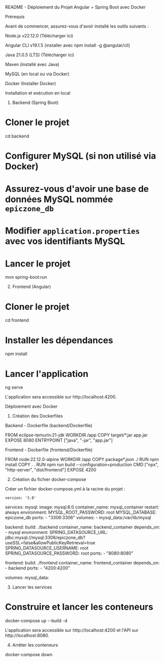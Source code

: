 README - Déploiement du Projet Angular + Spring Boot avec Docker

Prérequis

Avant de commencer, assurez-vous d'avoir installé les outils suivants :

Node.js v22.12.0 (Télécharger ici)

Angular CLI v19.1.5 (installer avec npm install -g @angular/cli)

Java 21.0.5 (LTS) (Télécharger ici)

Maven (installé avec Java)

MySQL (en local ou via Docker)

Docker (Installer Docker)



Installation et exécution en local

1. Backend (Spring Boot)

# Cloner le projet
cd backend

# Configurer MySQL (si non utilisé via Docker)
# Assurez-vous d'avoir une base de données MySQL nommée `epiczone_db`
# Modifier `application.properties` avec vos identifiants MySQL

# Lancer le projet
mvn spring-boot:run

2. Frontend (Angular)

# Cloner le projet
cd frontend

# Installer les dépendances
npm install

# Lancer l'application
ng serve

L'application sera accessible sur http://localhost:4200.

Déploiement avec Docker

1. Création des Dockerfiles

Backend - Dockerfile (backend/Dockerfile)

FROM eclipse-temurin:21-jdk
WORKDIR /app
COPY target/*.jar app.jar
EXPOSE 8080
ENTRYPOINT ["java", "-jar", "app.jar"]

Frontend - Dockerfile (frontend/Dockerfile)

FROM node:22.12.0-alpine
WORKDIR /app
COPY package*.json ./
RUN npm install
COPY . .
RUN npm run build --configuration=production
CMD ["npx", "http-server", "dist/frontend"]
EXPOSE 4200

2. Création du fichier docker-compose

Créer un fichier docker-compose.yml à la racine du projet :

    version: '3.8'

services:
  mysql:
    image: mysql:8.0
    container_name: mysql_container
    restart: always
    environment:
      MYSQL_ROOT_PASSWORD: root
      MYSQL_DATABASE: epiczone_db
    ports:
      - "3306:3306"
    volumes:
      - mysql_data:/var/lib/mysql

  backend:
    build: ./backend
    container_name: backend_container
    depends_on:
      - mysql
    environment:
      SPRING_DATASOURCE_URL: jdbc:mysql://mysql:3306/epiczone_db?useSSL=false&allowPublicKeyRetrieval=true
      SPRING_DATASOURCE_USERNAME: root
      SPRING_DATASOURCE_PASSWORD: root
    ports:
      - "8080:8080"

  frontend:
    build: ./frontend
    container_name: frontend_container
    depends_on:
      - backend
    ports:
      - "4200:4200"

volumes:
  mysql_data:


3. Lancer les services

# Construire et lancer les conteneurs
docker-compose up --build -d

L'application sera accessible sur http://localhost:4200 et l'API sur http://localhost:8080.

4. Arrêter les conteneurs

docker-compose down